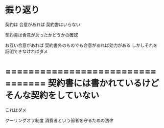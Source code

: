 # 振り返り
契約は
合意があれば
契約書はいらない

契約書は合意があったかどうかの確認

お互い合意があれば
契約書外のものでも合意があれば効力がある
しかしそれを証明できなければダメ

=================================
契約書には書かれているけど
そんな契約をしていない
=================================
これはダメ

クーリングオフ制度
消費者という弱者を守るための法律
